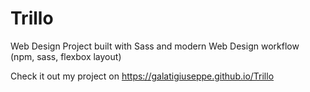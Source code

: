 # Trillo
Web Design Project built with Sass and modern Web Design workflow (npm, sass, flexbox layout)

Check it out my project on  https://galatigiuseppe.github.io/Trillo
